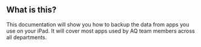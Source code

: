 ## What is this?

This documentation will show you how to backup the data from apps you use on your iPad. It will cover most apps used by AQ team members across all departments.